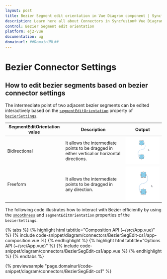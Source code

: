 ```yaml
---
layout: post
title: Bezier Segment edit orientation in Vue Diagram component | Syncfusion®
description: Learn here all about Connectors in Syncfusion® Vue Diagram component of Syncfusion Essential® JS 2 and more.
control: Bezier Segment edit orientation 
platform: ej2-vue
documentation: ug
domainurl: ##DomainURL##
---
```


# Bezier Connector Settings

## How to edit bezier segments based on bezier connector settings

The intermediate point of two adjacent bezier segments can be edited interactively based on the [`segmentEditOrientation`](https://ej2.syncfusion.com/vue/documentation/api/diagram/bezierSegmentEditOrientation/) property of [`bezierSettings`](https://ej2.syncfusion.com/vue/documentation/api/diagram/bezierSettingsModel/).

| SegmentEditOrientation value | Description | Output |
|-------- | -------- | -------- |
| Bidirectional |It allows the intermediate points to be dragged in either vertical or horizontal directions. | ![Bidirectional](../../../images/bez-bidirectional.gif) |
| Freeform | It allows the intermediate points to be dragged in any direction. | ![Freeform](../../../images/bez-freeform.gif) |

The following code illustrates how to interact with Bezier efficiently by using the [`smoothness`](https://ej2.syncfusion.com/vue/documentation/api/diagram/bezierSmoothness/) and `segmentEditOrientation` properties of the `bezierSettings`.

{% tabs %}
{% highlight html tabtitle="Composition API (~/src/App.vue)" %}
{% include code-snippet/diagram/connectors/BezierSegEdit-cs1/app-composition.vue %}
{% endhighlight %}
{% highlight html tabtitle="Options API (~/src/App.vue)" %}
{% include code-snippet/diagram/connectors/BezierSegEdit-cs1/app.vue %}
{% endhighlight %}
{% endtabs %}
        
{% previewsample "page.domainurl/code-snippet/diagram/connectors/BezierSegEdit-cs1" %}
